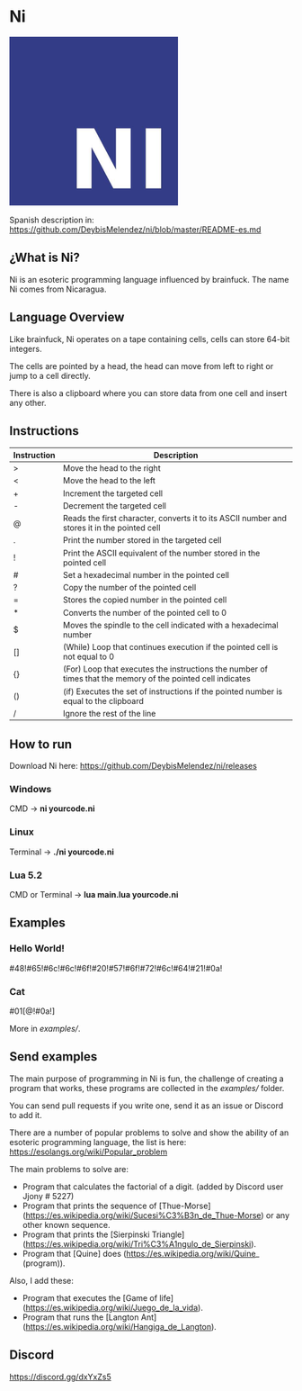 # Ni

<img src="https://raw.githubusercontent.com/DeybisMelendez/ni/master/logo.jpg" width="300"/>

Spanish description in: https://github.com/DeybisMelendez/ni/blob/master/README-es.md

## ¿What is Ni?

Ni is an esoteric programming language influenced by brainfuck. The name Ni comes from Nicaragua.

## Language Overview

Like brainfuck, Ni operates on a tape containing cells, cells can store 64-bit integers.

The cells are pointed by a head, the head can move from left to right or jump to a cell directly.

There is also a clipboard where you can store data from one cell and insert any other.

## Instructions

|Instruction|Description |
|-----------|------------|
|>          |Move the head to the right|
|<          |Move the head to the left|
|+          |Increment the targeted cell|
|-          |Decrement the targeted cell|
|@          |Reads the first character, converts it to its ASCII number and stores it in the pointed cell|
|.          |Print the number stored in the targeted cell|
|!          |Print the ASCII equivalent of the number stored in the pointed cell |
|#          |Set a hexadecimal number in the pointed cell|
|?          |Copy the number of the pointed cell|
|=          |Stores the copied number in the pointed cell|
|*          |Converts the number of the pointed cell to 0|
|$          |Moves the spindle to the cell indicated with a hexadecimal number |
|[]         |(While) Loop that continues execution if the pointed cell is not equal to 0 |
|{}         |(For) Loop that executes the instructions the number of times that the memory of the pointed cell indicates|
|()         |(if) Executes the set of instructions if the pointed number is equal to the clipboard|
|/          |Ignore the rest of the line|

## How to run

Download Ni here: https://github.com/DeybisMelendez/ni/releases

### Windows

CMD ->  **ni yourcode.ni**

### Linux

Terminal -> **./ni yourcode.ni**

### Lua 5.2

CMD or Terminal -> **lua main.lua yourcode.ni**

## Examples

### Hello World!

#48!#65!#6c!#6c!#6f!#20!#57!#6f!#72!#6c!#64!#21!#0a!

### Cat

#01[@!#0a!]

More in *examples/*.

## Send examples

The main purpose of programming in Ni is fun, the challenge of creating a program that works, these programs are collected in the *examples/* folder.

You can send pull requests if you write one, send it as an issue or Discord to add it.

There are a number of popular problems to solve and show the ability of an esoteric programming language, the list is here: https://esolangs.org/wiki/Popular_problem

The main problems to solve are:

- Program that calculates the factorial of a digit. (added by Discord user Jjony # 5227)
- Program that prints the sequence of [Thue-Morse] (https://es.wikipedia.org/wiki/Sucesi%C3%B3n_de_Thue-Morse) or any other known sequence.
- Program that prints the [Sierpinski Triangle] (https://es.wikipedia.org/wiki/Tri%C3%A1ngulo_de_Sierpinski).
- Program that [Quine] does (https://es.wikipedia.org/wiki/Quine_ (program)).

Also, I add these:

- Program that executes the [Game of life] (https://es.wikipedia.org/wiki/Juego_de_la_vida).
- Program that runs the [Langton Ant] (https://es.wikipedia.org/wiki/Hangiga_de_Langton).

## Discord

https://discord.gg/dxYxZs5
